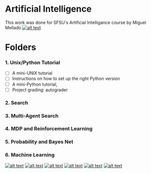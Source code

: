 # **Artificial Intelligence**
This work was done for SFSU's Artificial Intelligance course by Miguel Mellado [![alt text][1.1]][1]

# Folders
### 1. Unix/Python Tutorial

- [ ] A mini-UNIX tutorial
- [ ] Instructions on how to set up the right Python version
- [ ] A mini-Python tutorial,
- [ ] Project grading: autograder

### 2. Search

### 3. Multi-Agent Search

### 4. MDP and Reinforcement Learning

### 5. Probability and Bayes Net

### 6. Machine Learning


<!-- Please don't remove this: Grab your social icons from https://github.com/carlsednaoui/gitsocial -->

<!-- display the social media buttons in your README -->

[![alt text][1.1]][1]
[![alt text][2.1]][2]
[![alt text][3.1]][3]
[![alt text][4.1]][4]
[![alt text][5.1]][5]
[![alt text][6.1]][6]


<!-- links to social media icons -->
<!-- no need to change these -->

<!-- icons with padding -->

[1.1]: http://i.imgur.com/tXSoThF.png (twitter icon with padding)
[2.1]: http://i.imgur.com/P3YfQoD.png (facebook icon with padding)
[3.1]: http://i.imgur.com/yCsTjba.png (google plus icon with padding)
[4.1]: http://i.imgur.com/YckIOms.png (tumblr icon with padding)
[5.1]: http://i.imgur.com/1AGmwO3.png (dribbble icon with padding)
[6.1]: http://i.imgur.com/0o48UoR.png (github icon with padding)

<!-- icons without padding -->

[1.2]: http://i.imgur.com/wWzX9uB.png (twitter icon without padding)
[2.2]: http://i.imgur.com/fep1WsG.png (facebook icon without padding)
[3.2]: http://i.imgur.com/VlgBKQ9.png (google plus icon without padding)
[4.2]: http://i.imgur.com/jDRp47c.png (tumblr icon without padding)
[5.2]: http://i.imgur.com/Vvy3Kru.png (dribbble icon without padding)
[6.2]: http://i.imgur.com/9I6NRUm.png (github icon without padding)


<!-- links to your social media accounts -->
<!-- update these accordingly -->

[1]: https://twitter.com/MiggyOverload
[2]: https://www.linkedin.com/in/miguelmellado619/
[3]: https://twitter.com/MiggyOverload
[4]: https://twitter.com/MiggyOverload
[5]: https://twitter.com/MiggyOverload
[6]: https://github.com/Miguel619

<!-- Please don't remove this: Grab your social icons from https://github.com/carlsednaoui/gitsocial -->
